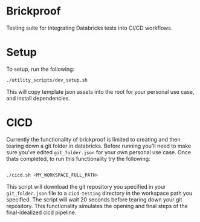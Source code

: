 # Brickproof

Testing suite for integrating Databricks tests into CI/CD workflows.

# Setup 

To setup, run the following:

```sh
./utility_scripts/dev_setup.sh
```

This will copy template json assets into the root for your personal use case, and install dependencies.


# CICD

Currently the functionality of brickproof is limited to creating and then tearing down a git folder in databricks. Before running you'll need to make sure you've 
 edited `git_folder.json` for your own personal use case. Once thats completed, to run this functionality try the following:


```sh

./cicd.sh <MY_WORKSPACE_FULL_PATH>

```

This script will download the git repository you specified in your `git_folder.json` file to a `cicd-testing` directory in the workspace path you specified. The script will wait 20 seconds before tearing down your git repository. This functionality simulates the opening and final steps of the final-idealized cicd pipeline.